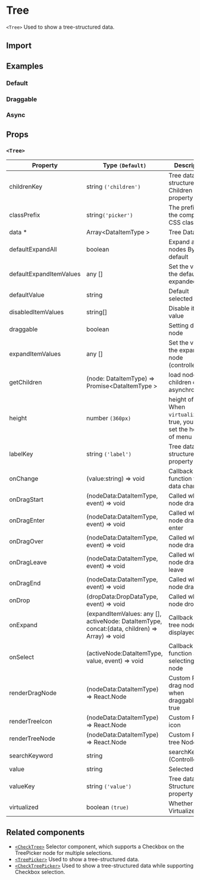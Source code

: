 # Tree

`<Tree>` Used to show a tree-structured data.

## Import

<!--{include:(components/tree/fragments/import.md)}-->

## Examples

### Default

<!--{include:`basic.md`}-->

### Draggable

<!--{include:`draggable.md`}-->

### Async

<!--{include:`async.md`}-->

## Props

<!--{include:(_common/types/data-item-type.md)}-->
<!--{include:(components/tree/fragments/drop-data-type.md)}-->

### `<Tree>`

| Property                | Type `(Default)`                                                                               | Description                                                               |
| ----------------------- | ---------------------------------------------------------------------------------------------- | ------------------------------------------------------------------------- |
| childrenKey             | string `('children')`                                                                          | Tree data structure Children property name                                |
| classPrefix             | string`('picker')`                                                                             | The prefix of the component CSS class                                     |
| data \*                 | Array&lt;DataItemType &gt;                                                                     | Tree Data                                                                 |
| defaultExpandAll        | boolean                                                                                        | Expand all nodes By default                                               |
| defaultExpandItemValues | any []                                                                                         | Set the value of the default expanded node                                |
| defaultValue            | string                                                                                         | Default selected Value                                                    |
| disabledItemValues      | string[]                                                                                       | Disable item by value                                                     |
| draggable               | boolean                                                                                        | Setting drag node                                                         |
| expandItemValues        | any []                                                                                         | Set the value of the expanded node (controlled)                           |
| getChildren             | (node: DataItemType) => Promise&lt;DataItemType &gt;                                           | load node children data asynchronously                                    |
| height                  | number `(360px)`                                                                               | height of menu. When `virtualize` is true, you can set the height of menu |
| labelKey                | string `('label')`                                                                             | Tree data structure Label property name                                   |
| onChange                | (value:string) => void                                                                         | Callback function for data change                                         |
| onDragStart             | (nodeData:DataItemType, event) => void                                                         | Called when node drag start                                               |
| onDragEnter             | (nodeData:DataItemType, event) => void                                                         | Called when node drag enter                                               |
| onDragOver              | (nodeData:DataItemType, event) => void                                                         | Called when node drag over                                                |
| onDragLeave             | (nodeData:DataItemType, event) => void                                                         | Called when node drag leave                                               |
| onDragEnd               | (nodeData:DataItemType, event) => void                                                         | Called when node drag end                                                 |
| onDrop                  | (dropData:DropDataType, event) => void                                                         | Called when node drop                                                     |
| onExpand                | (expandItemValues: any [], activeNode: DataItemType, concat:(data, children) => Array) => void | Callback When tree node is displayed                                      |
| onSelect                | (activeNode:DataItemType, value, event) => void                                                | Callback function after selecting tree node                               |
| renderDragNode          | (nodeData:DataItemType) => React.Node                                                          | Custom Render drag node when draggable is true                            |
| renderTreeIcon          | (nodeData:DataItemType) => React.Node                                                          | Custom Render icon                                                        |
| renderTreeNode          | (nodeData:DataItemType) => React.Node                                                          | Custom Render tree Node                                                   |
| searchKeyword           | string                                                                                         | searchKeyword (Controlled)                                                |
| value                   | string                                                                                         | Selected value                                                            |
| valueKey                | string `('value')`                                                                             | Tree data Structure Value property name                                   |
| virtualized             | boolean `(true)`                                                                               | Whether using Virtualized List                                            |

## Related components

- [`<CheckTree>`](./check-tree) Selector component, which supports a Checkbox on the TreePicker node for multiple selections.
- [`<TreePicker>`](./tree-picker) Used to show a tree-structured data.
- [`<CheckTreePicker>`](./check-tree-picker) Used to show a tree-structured data while supporting Checkbox selection.

